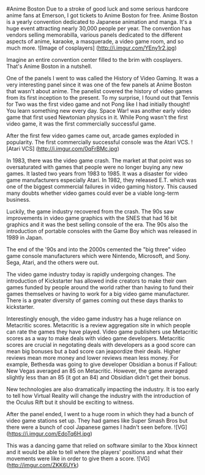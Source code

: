 #Anime Boston
Due to a stroke of good luck and some serious hardcore anime fans at Emerson, I got tickets to Anime Boston for free. 
Anime Boston is a yearly convention dedicated to Japanese animation and manga. It's a huge event attracting nearly 30,000
people per year. The convention has vendors selling memorabilla, various panels dedicated to the different aspects of anime,
karaoke, a masquerade, a video game room, and so much more. 
![Image of cosplayers]
(http://i.imgur.com/YEny1r2.jpg)

Imagine an entire convention center filled to the brim with cosplayers. That's Anime Boston in a nutshell.

One of the panels I went to was called the History of Video Gaming. It was a very interesting panel since it was one of the
few panels at Anime Boston that wasn't about anime. The panelist covered the history of video games from its first inception
to the present. To my surprise, I found out that Tennis for Two was the first video game and not Pong like I had initially 
thought! You learn something new every day. Space War! was another early video game that first used Newtonian physics in it.
While Pong wasn't the first video game, it was the first commercially successful game. 

After the first few video games came out, arcade games exploded in popularity. The first commercially successful console was the Atari VCS.
![Atari VCS]
(http://i.imgur.com/0qFrBMc.jpg)

In 1983, there was the video game crash. The market at that point was so oversaturated with games that people were no longer
buying any new games. It lasted two years from 1983 to 1985. It was a disaster for video game manufacturers especially Atari. In 1982, they released E.T. which was one of the biggest commercial failures in video gaming history. This caused
many doubts whether video games could ever be a viable long-term business. 

Luckily, the game industry recovered from the crash. The 90s saw improvements in video game graphics with the SNES that had 16 bit graphics and it was the best selling console of the era. The 90s also the introduction of portable consoles with the Game Boy which was released in 1989 in Japan. 

The end of the '90s and into the 2000s cemented the "big three" video game console manufacturers which were Nintendo, Microsoft, and Sony. Sega, Atari, and the others were out. 

The video game industry today is rapidly undergoing changes. The introduction of Kickstarter has allowed indie creators to make their own games funded by people around the world rather than having to fund their games themselves or having to work for a big video game manufacturer. There is a greater diversity of games coming out these days thanks to kickstarter. 

Interestingly enough, the video game industry has a huge reliance on Metacritic scores. Metacritic is a review aggregation site in which people can rate the games they have played. Video game publishers use Metacritic scores as a way to make deals with video game developers. Metacritic scores are crucial in negotating deals with developers as a good score can mean big bonuses but a bad score can jeapordize their deals. Higher reviews mean more money and lower reviews mean less money. For example, Bethesda was going to give developer Obsidian a bonus if Fallout: New Vegas averaged an 85 on Metacritic. However, the game averaged slightly less than an 85 (it got an 84) and Obsidian didn't get their bonus. 

New technologies are also dramatically impacting the industry. It is too early to tell how Virtual Reality will change the industry with the introduction of the Oculus Rift but it should be exciting to witness. 

After the panel ended, I went to a huge room in which they had a bunch of video game stations set up. They had games like Super Smash Bros but there were a bunch of cool Japanese games I hadn't seen before. 
![VG]
(https://i.imgur.com/EdoTq6H.jpg)

This was a dancing game that relied on software similar to the Xbox kinnect and it would be able to tell where the players' positions and what their movements were like in order to give them a score. 
![VG]
(http://imgur.com/ZKK6UYk)

